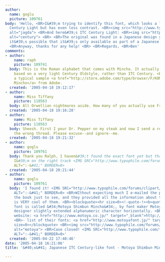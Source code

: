 ```yaml
---
author:
  name: goglu
  picture: 109761
body: 'Hello, <BR>I&#39;m trying to identify this font, which looks a lot like ITC
  Century Light but has even less contrast. <BR><img src="http://www.typophile.com/forums/messages/83/70021.jpg"
  alt="jagda"> <BR>And here&#39;s ITC Century Light: <BR><img src="http://www.typophile.com/forums/messages/83/70022.jpg"
  alt="century"> <BR> <BR>The original was found in a Japanese design yearbook, so
  it&#39;s possible that it&#39;s only available as part of a Japanese font... <BR>
  <BR>Anyway, thanks for any help! <BR> <BR>Regards, <BR>Ben'
comments:
- author:
    name: raph
    picture: 109741
  body: This is the Roman alphabet that comes with Mincho. It actually seems to be
    based on a very light Century Oldstyle, rather than ITC Century. <BR> <BR>Here&#39;s
    a typical sample <a href="http://store.adobe.com/type/browser/F/KOMI/F_KOMI-10005000.html">Kozuka
    Mincho</a> from Adobe.
  created: '2005-04-18 19:12:17'
- author:
    name: Miss Tiffany
    picture: 110563
  body: All Orwellian nightmares aside. How many of you actually use FreeHand?
  created: '2005-04-18 19:16:28'
- author:
    name: Miss Tiffany
    picture: 110563
  body: Sheesh. First I pour Dr. Pepper on my steak and now I send a reply post to
    the wrong thread. Please excuse--and ignore--me.
  created: '2005-04-18 19:21:32'
- author:
    name: goglu
    picture: 109761
  body: Thank you Ralph, I haven&#39;t found the exact font yet but thanks to you
    I&#39;m on the right track <IMG SRC="http://www.typophile.com/forums/clipart/happy.gif"
    ALT=":-&#41;" BORDER=0>
  created: '2005-04-18 20:21:44'
- author:
    name: goglu
    picture: 109761
  body: 'I found it! <IMG SRC="http://www.typophile.com/forums/clipart/happy.gif"
    ALT=":-&#41;" BORDER=0> <BR>WIthout expecting much I e-mailed the publisher of
    the book just to see, and they provided all the information about the font! That
    is VERY cool of them. <BR><blockquote><hr size=0><!-quote-!><b>quote:</b><p>The
    font is called &#34;Motoya Shimbun Mincho&#34;, by font maker Motoya. <BR>The
    designer slightly extended alphanumeric character horizontally. <BR> <BR>- Motoya&#39;s
    website: <a href="http://www.motoya.co.jp/" target="_blank">http://www.motoya.co.jp/</a>
    <BR>- list of their fonts: <a href="http://www.motoyafont.jp/" target="_blank">http://www.motoyafont.jp/</a><!-/quote-!><hr
    size=0></blockquote> <BR><img src="http://www.typophile.com/forums/messages/83/70526.jpg"
    alt="motoya"> <BR>Case closed! <IMG SRC="http://www.typophile.com/forums/clipart/happy.gif"
    ALT=":-&#41;" BORDER=0>'
  created: '2005-04-22 17:40:46'
date: '2005-04-18 16:21:06'
title: '&#40;x&#41; Japanese ITC Century-like font - Motoya Shimbun Mincho {BenP &#40;self&#41;}'

---
```

